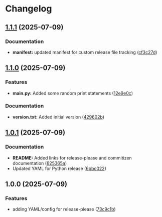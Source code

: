 # Changelog

## [1.1.1](https://github.com/SuzyQ-2117/Grounded-chatbot/compare/v1.1.0...v1.1.1) (2025-07-09)


### Documentation

* **manifest:** updated manifest for custom release file tracking ([cf3c27d](https://github.com/SuzyQ-2117/Grounded-chatbot/commit/cf3c27d329597531a2e90af468232b06ea539806))

## [1.1.0](https://github.com/SuzyQ-2117/Grounded-chatbot/compare/v1.0.1...v1.1.0) (2025-07-09)


### Features

* **main.py:** Added some random print statements ([12e9e0c](https://github.com/SuzyQ-2117/Grounded-chatbot/commit/12e9e0c30f9b41fa1d4e193ceba97817bd38e119))


### Documentation

* **version.txt:** Added initial version ([429602b](https://github.com/SuzyQ-2117/Grounded-chatbot/commit/429602bf89bdee7f82b7c6e617d113ceab55eda7))

## [1.0.1](https://github.com/SuzyQ-2117/Grounded-chatbot/compare/v1.0.0...v1.0.1) (2025-07-09)


### Documentation

* **README:** Added links for release-please and commitizen documentation ([625365a](https://github.com/SuzyQ-2117/Grounded-chatbot/commit/625365a50cd3847197f7db95cebcb8907d68c59a))
* Updated YAML for Python release ([6bbc022](https://github.com/SuzyQ-2117/Grounded-chatbot/commit/6bbc022c4282e51987b15a0ab3130bdcb3b9299d))

## 1.0.0 (2025-07-09)


### Features

* adding YAML/config for release-please ([73c9c1b](https://github.com/SuzyQ-2117/Grounded-chatbot/commit/73c9c1bc3e082740b571a91b037bf61ad255d0ac))
